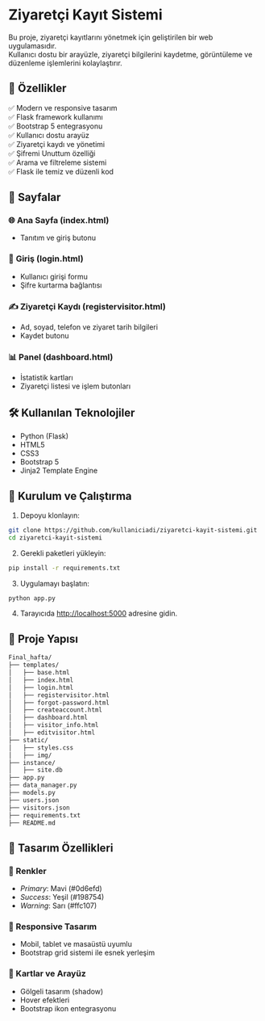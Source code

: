 
# Ziyaretçi Kayıt Sistemi

Bu proje, ziyaretçi kayıtlarını yönetmek için geliştirilen bir web uygulamasıdır.  
Kullanıcı dostu bir arayüzle, ziyaretçi bilgilerini kaydetme, görüntüleme ve düzenleme işlemlerini kolaylaştırır.

## 📌 Özellikler  

✅ Modern ve responsive tasarım  
✅ Flask framework kullanımı  
✅ Bootstrap 5 entegrasyonu  
✅ Kullanıcı dostu arayüz  
✅ Ziyaretçi kaydı ve yönetimi  
✅ Şifremi Unuttum özelliği  
✅ Arama ve filtreleme sistemi  
✅ Flask ile temiz ve düzenli kod  

## 📄 Sayfalar  

### 🌐 **Ana Sayfa (index.html)**  
- Tanıtım ve giriş butonu  

### 🔐 **Giriş (login.html)**  
- Kullanıcı girişi formu  
- Şifre kurtarma bağlantısı  

### ✍ **Ziyaretçi Kaydı (registervisitor.html)**  
- Ad, soyad, telefon ve ziyaret tarih bilgileri  
- Kaydet butonu  

### 📊 **Panel (dashboard.html)**  
- İstatistik kartları  
- Ziyaretçi listesi ve işlem butonları  

## 🛠 Kullanılan Teknolojiler  

- Python (Flask)  
- HTML5  
- CSS3  
- Bootstrap 5  
- Jinja2 Template Engine  

## 🚀 Kurulum ve Çalıştırma  

1. Depoyu klonlayın:  
```bash
git clone https://github.com/kullaniciadi/ziyaretci-kayit-sistemi.git
cd ziyaretci-kayit-sistemi
```

2. Gerekli paketleri yükleyin:  
```bash
pip install -r requirements.txt
```

3. Uygulamayı başlatın:  
```bash
python app.py
```

4. Tarayıcıda [http://localhost:5000](http://localhost:5000) adresine gidin.

## 📂 Proje Yapısı  

```bash
Final_hafta/
├── templates/
│   ├── base.html
│   ├── index.html
│   ├── login.html
│   ├── registervisitor.html
│   ├── forgot-password.html
│   ├── createaccount.html
│   ├── dashboard.html
│   ├── visitor_info.html
│   ├── editvisitor.html
├── static/
│   ├── styles.css
│   ├── img/
├── instance/
│   ├── site.db
├── app.py
├── data_manager.py
├── models.py
├── users.json
├── visitors.json
├── requirements.txt
├── README.md
```

## 🎨 Tasarım Özellikleri  

### 🔹 Renkler  
- *Primary*: Mavi (#0d6efd)  
- *Success*: Yeşil (#198754)  
- *Warning*: Sarı (#ffc107)  

### 🔹 Responsive Tasarım  
- Mobil, tablet ve masaüstü uyumlu  
- Bootstrap grid sistemi ile esnek yerleşim  

### 🔹 Kartlar ve Arayüz  
- Gölgeli tasarım (shadow)  
- Hover efektleri  
- Bootstrap ikon entegrasyonu  